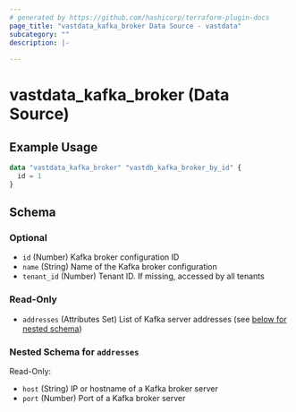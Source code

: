 ```yaml
---
# generated by https://github.com/hashicorp/terraform-plugin-docs
page_title: "vastdata_kafka_broker Data Source - vastdata"
subcategory: ""
description: |-
  
---
```


# vastdata_kafka_broker (Data Source)



## Example Usage

```terraform
data "vastdata_kafka_broker" "vastdb_kafka_broker_by_id" {
  id = 1
}
```

<!-- schema generated by tfplugindocs -->
## Schema

### Optional

- `id` (Number) Kafka broker configuration ID
- `name` (String) Name of the Kafka broker configuration
- `tenant_id` (Number) Tenant ID. If missing, accessed by all tenants

### Read-Only

- `addresses` (Attributes Set) List of Kafka server addresses (see [below for nested schema](#nestedatt--addresses))

<a id="nestedatt--addresses"></a>
### Nested Schema for `addresses`

Read-Only:

- `host` (String) IP or hostname of a Kafka broker server
- `port` (Number) Port of a Kafka broker server
